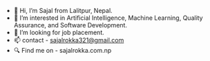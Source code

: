 - 👋 Hi, I’m Sajal from Lalitpur, Nepal.
- 👀 I’m interested in Artificial Intelligence, Machine Learning, Quality Assurance, and Software Development.
- 🤔 I’m looking for job placement. 
- 📫 contact - sajalrokka321@gmail.com
- 🔍 Find me on - sajalrokka.com.np


<!--
**me-sajal/me-sajal** is a ✨ _special_ ✨ repository because its `README.md` (this file) appears on your GitHub profile.

Here are some ideas to get you started:

- 🔭 I’m currently working on ...
- 🌱 I’m currently learning ...
- 👯 I’m looking to collaborate on ...
- 🤔 I’m looking for help with ...
- 💬 Ask me about ...
- 📫 How to reach me: ...
- 😄 Pronouns: ...
- ⚡ Fun fact: ...
-->
